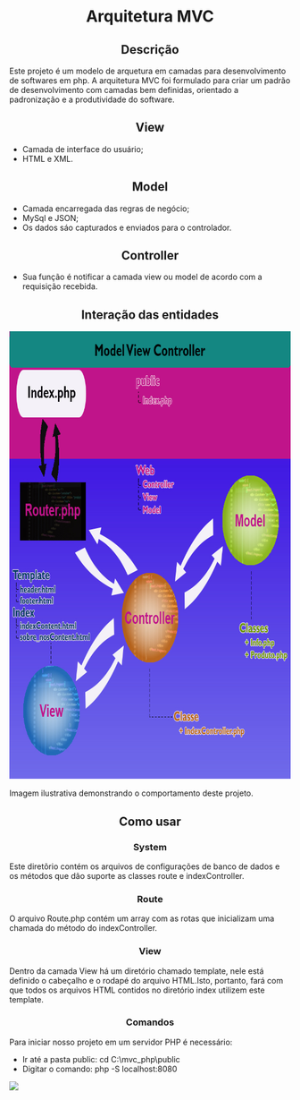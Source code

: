 <h1 align="center">Arquitetura MVC</h1>

<h2 align="center">Descrição</h2>
<p> Este projeto é um modelo de arquetura em camadas para desenvolvimento de softwares em php. 
A arquitetura MVC foi formulado para criar um padrão de desenvolvimento com camadas bem definidas, orientado a padronização
e a produtividade do software.
</p>

<h2 align="center">View</h1>

<ul>
  <li>Camada de interface do usuário;</li>
  <li>HTML e XML.</li>
</ul>

<h2 align="center">Model</h1>

<ul>
  <li>Camada encarregada das regras de negócio;</li>
  <li>MySql e JSON;</li>
  <li>Os dados sáo capturados e enviados para o controlador.</li>
</ul>

<h2 align="center">Controller</h1>

<ul>
  <li>Sua função é notificar a camada view ou model de acordo com a requisição recebida.</li>
</ul>


<h2 align="center"> Interação das entidades</h2>

<img src="imagem/Modelo.jpg" alt="Modelo MVC" width="800" height="800"/>
<p>Imagem ilustrativa demonstrando o comportamento deste projeto.</p>

<h2 align="center"> Como usar</h2>

<h3 align="center">System</h3>
<p>Este diretõrio contém os arquivos de configurações de banco de dados e os métodos que dão suporte as classes route e 
indexController.
</p>


<h3 align="center">Route</h3>
<p>O arquivo Route.php contém um array com as rotas que inicializam uma chamada do método do indexController. 
</p>

<h3 align="center">View</h3>
<p>Dentro da camada View há um diretório chamado template, nele está definido o cabeçalho e o rodapé do arquivo HTML.Isto, portanto, 
fará com que todos os arquivos HTML contidos no diretório index utilizem este template. 
</p>

<h3 align="center">Comandos</h3>
<p>
	Para iniciar nosso projeto em um servidor PHP é necessário:
</p>
<ul>
  <li>Ir até a pasta public: cd C:\mvc_php\public</li>
  <li>Digitar o comando: php -S localhost:8080</li>
</ul>

<img src="https://img.shields.io/static/v1?label=PHP&message=php >= 7.0&color=7159c1&style=for-the-badge&logo=php"/>


